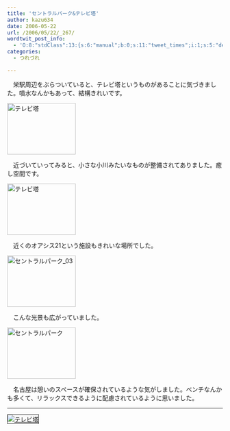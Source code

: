 ```yaml
---
title: 'セントラルパーク&テレビ塔'
author: kazu634
date: 2006-05-22
url: /2006/05/22/_267/
wordtwit_post_info:
  - 'O:8:"stdClass":13:{s:6:"manual";b:0;s:11:"tweet_times";i:1;s:5:"delay";i:0;s:7:"enabled";i:1;s:10:"separation";s:2:"60";s:7:"version";s:3:"3.7";s:14:"tweet_template";b:0;s:6:"status";i:2;s:6:"result";a:0:{}s:13:"tweet_counter";i:2;s:13:"tweet_log_ids";a:1:{i:0;i:2369;}s:9:"hash_tags";a:0:{}s:8:"accounts";a:1:{i:0;s:7:"kazu634";}}'
categories:
  - つれづれ

---
```

<div class="section">
<p>
    　栄駅周辺をぶらついていると、テレビ塔というものがあることに気づきました。噴水なんかもあって、結構きれいです。
</p>
  
<p>
<center>
</center>
</p>
  
<p>
<a href="http://image.blog.livedoor.jp/simoom634/imgs/4/8/48274a65.jpg" onclick="__gaTracker('send', 'event', 'outbound-article', 'http://image.blog.livedoor.jp/simoom634/imgs/4/8/48274a65.jpg', '');" target="_blank"><img width="160" alt="テレビ塔" src="http://image.blog.livedoor.jp/simoom634/imgs/4/8/48274a65-s.jpg" class="pict" height="120" border="0" /></a>
</p></p> 
  
<p>
    　近づいていってみると、小さな小川みたいなものが整備されてありました。癒し空間です。
</p>
  
<p>
<center>
</center>
</p>
  
<p>
<a href="http://image.blog.livedoor.jp/simoom634/imgs/c/f/cf43342c.jpg" onclick="__gaTracker('send', 'event', 'outbound-article', 'http://image.blog.livedoor.jp/simoom634/imgs/c/f/cf43342c.jpg', '');" target="_blank"><img width="160" alt="テレビ塔" src="http://image.blog.livedoor.jp/simoom634/imgs/c/f/cf43342c-s.jpg" class="pict" height="120" border="0" /></a>
</p></p> 
  
<p>
    　近くのオアシス21という施設もきれいな場所でした。
</p>
  
<p>
<center>
</center>
</p>
  
<p>
<a href="http://image.blog.livedoor.jp/simoom634/imgs/9/f/9f42789f.jpg" onclick="__gaTracker('send', 'event', 'outbound-article', 'http://image.blog.livedoor.jp/simoom634/imgs/9/f/9f42789f.jpg', '');" target="_blank"><img width="160" alt="セントラルパーク_03" src="http://image.blog.livedoor.jp/simoom634/imgs/9/f/9f42789f-s.jpg" class="pict" height="120" border="0" /></a>
</p></p> 
  
<p>
    　こんな光景も広がっていました。
</p>
  
<p>
<center>
</center>
</p>
  
<p>
<a href="http://image.blog.livedoor.jp/simoom634/imgs/7/b/7bb2ef7f.jpg" onclick="__gaTracker('send', 'event', 'outbound-article', 'http://image.blog.livedoor.jp/simoom634/imgs/7/b/7bb2ef7f.jpg', '');" target="_blank"><img width="160" alt="セントラルパーク" src="http://image.blog.livedoor.jp/simoom634/imgs/7/b/7bb2ef7f-s.jpg" class="pict" height="120" border="0" /></a>
</p></p> 
  
<p>
    　名古屋は憩いのスペースが確保されているような気がしました。ベンチなんかも多くて、リラックスできるように配慮されているように思いました。
</p>
  
<hr />
  
<p>
<center>
</center>
</p>
  
<p>
<a href="http://chizumado.jp/view?position_id=355402" onclick="__gaTracker('send', 'event', 'outbound-article', 'http://chizumado.jp/view?position_id=355402', '');" target="_blank"><img alt="テレビ塔" src="http://chizumado.jp/RasterMap?position_id=355402" border="1" /></a>
</p></p>
</div>